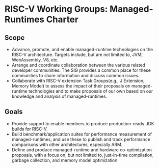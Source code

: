 # RISC-V Working Groups: Managed-Runtimes Charter

## Scope
- Advance, promote, and enable managed-runtime technologies on the RISC-V architecture. Targets include, but are not limited to, JVM, WebAssembly, V8, etc.
- Arrange and coordinate collaboration between the various related developer communities. The SIG provides a common place for these communities to share information and discuss common issues.
- Collaborate with RISC-V extension Task Groups(e.g., J Extension, Memory Model) to assess the impact of their proposals on managed-runtime technologies and to make proposals of our own based on our knowledge and analysis of managed-runtimes.

## Goals
- Provide support to enable members to produce production-ready JDK builds for RISC-V.
- Build benchmark/application suites for performance measurement of managed-runtimes, and use these to publish and track performance comparisons with other architectures, especially ARM.
- Define and produce managed-runtime and hardware co-optimization proposals, with a focus on, but not limited to, just-in-time compilation, garbage collection, and memory model optimization

